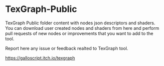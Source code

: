 # TexGraph-Public
TexGraph Public folder content with nodes json descriptors and shaders. You can download user created nodes and shaders from here and perform pull requests of new nodes or improvements that you want to add to the tool.

Report here any issue or feedback realted to TexGraph tool.

https://galloscript.itch.io/texgraph

